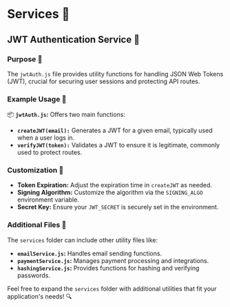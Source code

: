 # Services 🔧

## JWT Authentication Service 🔐

### Purpose 🎯

The `jwtAuth.js` file provides utility functions for handling JSON Web Tokens (JWT), crucial for securing user sessions and protecting API routes.

### Example Usage 🚀

📦 **`jwtAuth.js`:** Offers two main functions:

- **`createJWT(email):`** Generates a JWT for a given email, typically used when a user logs in.
- **`verifyJWT(token):`** Validates a JWT to ensure it is legitimate, commonly used to protect routes.

### Customization 🎨

- **Token Expiration:** Adjust the expiration time in `createJWT` as needed.
- **Signing Algorithm:** Customize the algorithm via the `SIGNING_ALGO` environment variable.
- **Secret Key:** Ensure your `JWT_SECRET` is securely set in the environment.

### Additional Files 📂

The `services` folder can include other utility files like:

- **`emailService.js`:** Handles email sending functions.
- **`paymentService.js`:** Manages payment processing and integrations.
- **`hashingService.js`:** Provides functions for hashing and verifying passwords.

Feel free to expand the `services` folder with additional utilities that fit your application's needs! 🔍
